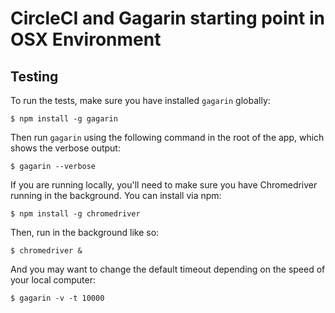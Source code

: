 # CircleCI and Gagarin starting point in OSX Environment

## Testing

To run the tests, make sure you have installed `gagarin` globally:

```
$ npm install -g gagarin
```

Then run `gagarin` using the following command in the root of the app, which shows the verbose output:

```
$ gagarin --verbose
```

If you are running locally, you'll need to make sure you have Chromedriver running in the background. You can install via npm:

```
$ npm install -g chromedriver
```

Then, run in the background like so:

```
$ chromedriver &
```

And you may want to change the default timeout depending on the speed of your local computer:

```
$ gagarin -v -t 10000
```
